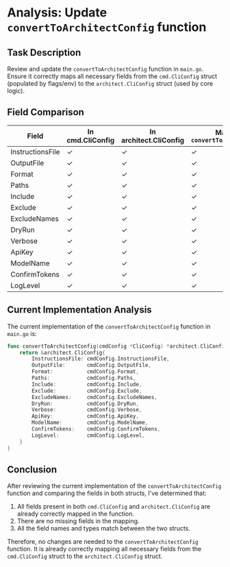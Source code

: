 # Analysis: Update `convertToArchitectConfig` function

## Task Description
Review and update the `convertToArchitectConfig` function in `main.go`. Ensure it correctly maps all necessary fields from the `cmd.CliConfig` struct (populated by flags/env) to the `architect.CliConfig` struct (used by core logic).

## Field Comparison

| Field             | In cmd.CliConfig | In architect.CliConfig | Mapped in `convertToArchitectConfig` |
|-------------------|------------------|------------------------|--------------------------------------|
| InstructionsFile  | ✓                | ✓                      | ✓                                    |
| OutputFile        | ✓                | ✓                      | ✓                                    |
| Format            | ✓                | ✓                      | ✓                                    |
| Paths             | ✓                | ✓                      | ✓                                    |
| Include           | ✓                | ✓                      | ✓                                    |
| Exclude           | ✓                | ✓                      | ✓                                    |
| ExcludeNames      | ✓                | ✓                      | ✓                                    |
| DryRun            | ✓                | ✓                      | ✓                                    |
| Verbose           | ✓                | ✓                      | ✓                                    |
| ApiKey            | ✓                | ✓                      | ✓                                    |
| ModelName         | ✓                | ✓                      | ✓                                    |
| ConfirmTokens     | ✓                | ✓                      | ✓                                    |
| LogLevel          | ✓                | ✓                      | ✓                                    |

## Current Implementation Analysis
The current implementation of the `convertToArchitectConfig` function in `main.go` is:

```go
func convertToArchitectConfig(cmdConfig *CliConfig) *architect.CliConfig {
	return &architect.CliConfig{
		InstructionsFile: cmdConfig.InstructionsFile,
		OutputFile:       cmdConfig.OutputFile,
		Format:           cmdConfig.Format,
		Paths:            cmdConfig.Paths,
		Include:          cmdConfig.Include,
		Exclude:          cmdConfig.Exclude,
		ExcludeNames:     cmdConfig.ExcludeNames,
		DryRun:           cmdConfig.DryRun,
		Verbose:          cmdConfig.Verbose,
		ApiKey:           cmdConfig.ApiKey,
		ModelName:        cmdConfig.ModelName,
		ConfirmTokens:    cmdConfig.ConfirmTokens,
		LogLevel:         cmdConfig.LogLevel,
	}
}
```

## Conclusion
After reviewing the current implementation of the `convertToArchitectConfig` function and comparing the fields in both structs, I've determined that:

1. All fields present in both `cmd.CliConfig` and `architect.CliConfig` are already correctly mapped in the function.
2. There are no missing fields in the mapping.
3. All the field names and types match between the two structs.

Therefore, no changes are needed to the `convertToArchitectConfig` function. It is already correctly mapping all necessary fields from the `cmd.CliConfig` struct to the `architect.CliConfig` struct.
